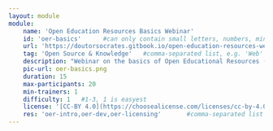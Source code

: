 ```yaml
---
layout: module
module:
    name: 'Open Education Resources Basics Webinar'
    id: 'oer-basics'      #can only contain small letters, numbers, minus and underscore. needs to be the same as the file name
    url: 'https://doutorsocrates.gitbook.io/open-education-resources-webinar/'     #url that is linked in the table view, can be empty
    tag: 'Open Source & Knowledge'   #comma-separated list, e.g. 'Web' or if more than 1: 'Open Source, Hardware & Repair, Sustainability, Media & Art, Community & Moderation, Data_Security & Research'
    description: "Webinar on the basics of Open Educational Resources (OERs), where you will learn about the basic concepts, benefits and challenges of creating and sharing OERs. This webinar consists of two sessions of two hours each, with a day of homework in between so that you can reflect on your own OER project. ([Image CC-BY](https://en.wikipedia.org/wiki/Open_educational_resources))"
    pic-url: oer-basics.png
    duration: 15
    max-participants: 20
    min-trainers: 1
    difficulty: 1   #1-3, 1 is easyest
    license: '[CC-BY 4.0](https://choosealicense.com/licenses/cc-by-4.0/)'
    res: 'oer-intro,oer-dev,oer-licensing'       #comma-separated list e.g. 'askotec', or if more than 1: 'askotec, ohg'
---  
```

